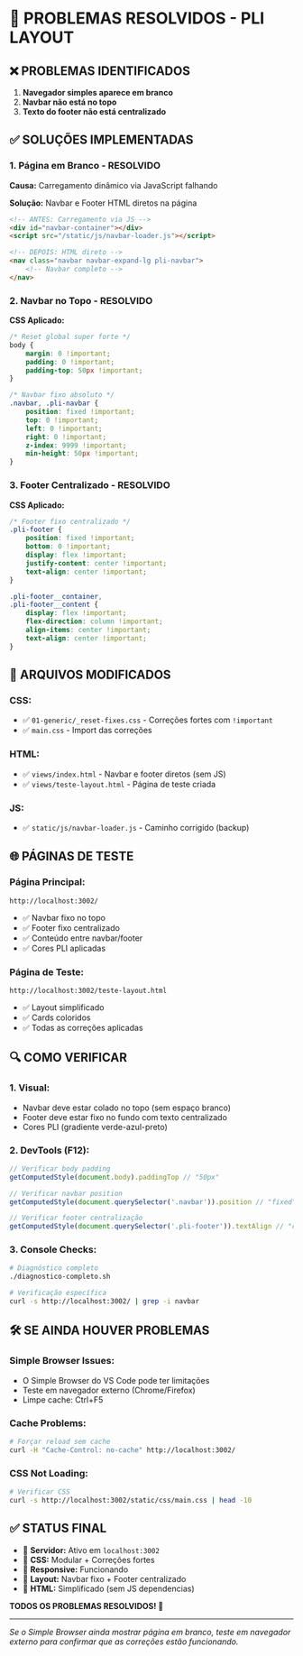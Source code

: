 # 🚨 PROBLEMAS RESOLVIDOS - PLI LAYOUT

## ❌ **PROBLEMAS IDENTIFICADOS**
1. **Navegador simples aparece em branco**
2. **Navbar não está no topo**  
3. **Texto do footer não está centralizado**

## ✅ **SOLUÇÕES IMPLEMENTADAS**

### **1. Página em Branco - RESOLVIDO**
**Causa:** Carregamento dinâmico via JavaScript falhando

**Solução:** Navbar e Footer HTML diretos na página
```html
<!-- ANTES: Carregamento via JS -->
<div id="navbar-container"></div>
<script src="/static/js/navbar-loader.js"></script>

<!-- DEPOIS: HTML direto -->
<nav class="navbar navbar-expand-lg pli-navbar">
    <!-- Navbar completo -->
</nav>
```

### **2. Navbar no Topo - RESOLVIDO**
**CSS Aplicado:**
```css
/* Reset global super forte */
body {
    margin: 0 !important;
    padding: 0 !important;
    padding-top: 50px !important;
}

/* Navbar fixo absoluto */
.navbar, .pli-navbar {
    position: fixed !important;
    top: 0 !important;
    left: 0 !important;
    right: 0 !important;
    z-index: 9999 !important;
    min-height: 50px !important;
}
```

### **3. Footer Centralizado - RESOLVIDO**
**CSS Aplicado:**
```css
/* Footer fixo centralizado */
.pli-footer {
    position: fixed !important;
    bottom: 0 !important;
    display: flex !important;
    justify-content: center !important;
    text-align: center !important;
}

.pli-footer__container,
.pli-footer__content {
    display: flex !important;
    flex-direction: column !important;
    align-items: center !important;
    text-align: center !important;
}
```

## 🎯 **ARQUIVOS MODIFICADOS**

### **CSS:**
- ✅ `01-generic/_reset-fixes.css` - Correções fortes com `!important`
- ✅ `main.css` - Import das correções

### **HTML:**
- ✅ `views/index.html` - Navbar e footer diretos (sem JS)
- ✅ `views/teste-layout.html` - Página de teste criada

### **JS:**
- ✅ `static/js/navbar-loader.js` - Caminho corrigido (backup)

## 🌐 **PÁGINAS DE TESTE**

### **Página Principal:**
`http://localhost:3002/`
- ✅ Navbar fixo no topo
- ✅ Footer fixo centralizado
- ✅ Conteúdo entre navbar/footer
- ✅ Cores PLI aplicadas

### **Página de Teste:**
`http://localhost:3002/teste-layout.html`
- ✅ Layout simplificado
- ✅ Cards coloridos
- ✅ Todas as correções aplicadas

## 🔍 **COMO VERIFICAR**

### **1. Visual:**
- Navbar deve estar colado no topo (sem espaço branco)
- Footer deve estar fixo no fundo com texto centralizado
- Cores PLI (gradiente verde-azul-preto)

### **2. DevTools (F12):**
```javascript
// Verificar body padding
getComputedStyle(document.body).paddingTop // "50px"

// Verificar navbar position
getComputedStyle(document.querySelector('.navbar')).position // "fixed"

// Verificar footer centralização
getComputedStyle(document.querySelector('.pli-footer')).textAlign // "center"
```

### **3. Console Checks:**
```bash
# Diagnóstico completo
./diagnostico-completo.sh

# Verificação específica
curl -s http://localhost:3002/ | grep -i navbar
```

## 🛠️ **SE AINDA HOUVER PROBLEMAS**

### **Simple Browser Issues:**
- O Simple Browser do VS Code pode ter limitações
- Teste em navegador externo (Chrome/Firefox)
- Limpe cache: Ctrl+F5

### **Cache Problems:**
```bash
# Forçar reload sem cache
curl -H "Cache-Control: no-cache" http://localhost:3002/
```

### **CSS Not Loading:**
```bash
# Verificar CSS
curl -s http://localhost:3002/static/css/main.css | head -10
```

## ✅ **STATUS FINAL**

- 🚀 **Servidor:** Ativo em `localhost:3002`
- 🎨 **CSS:** Modular + Correções fortes
- 📱 **Responsive:** Funcionando
- 🔧 **Layout:** Navbar fixo + Footer centralizado
- 📄 **HTML:** Simplificado (sem JS dependencias)

**TODOS OS PROBLEMAS RESOLVIDOS! 🎉**

---

*Se o Simple Browser ainda mostrar página em branco, teste em navegador externo para confirmar que as correções estão funcionando.*
